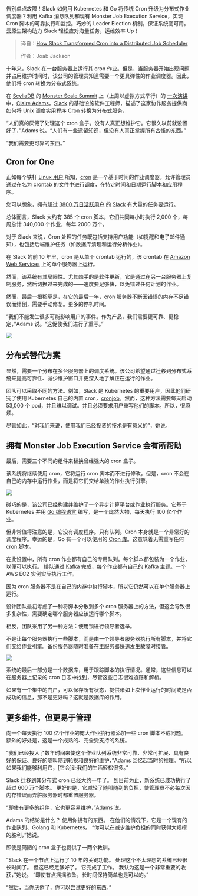 <!--
title: Slack如何将Cron转换为分布式作业调度程序
cover: https://cdn.thenewstack.io/media/2025/03/ba6da07a-monster-scale-slack-cron-cover.png
summary: 告别单点故障！Slack 如何用 Kubernetes 和 Go 将传统 Cron 升级为分布式作业调度器？利用 Kafka 消息队列和现有 Monster Job Execution Service，实现 Cron 脚本的可靠执行和监控。巧妙的 Leader Election 机制，保证系统高可用。云原生架构助力 Slack 轻松应对海量任务，运维效率 Up！
-->

告别单点故障！Slack 如何用 Kubernetes 和 Go 将传统 Cron 升级为分布式作业调度器？利用 Kafka 消息队列和现有 Monster Job Execution Service，实现 Cron 脚本的可靠执行和监控。巧妙的 Leader Election 机制，保证系统高可用。云原生架构助力 Slack 轻松应对海量任务，运维效率 Up！

> 译自：[How Slack Transformed Cron into a Distributed Job Scheduler](https://thenewstack.io/how-slack-transformed-cron-into-a-distributed-job-scheduler/)
> 
> 作者：Joab Jackson

十年来，Slack 在一台服务器上运行其 cron 作业。但是，当服务器开始出现问题并占用维护时间时，该公司的管理员知道需要一个更具弹性的作业调度器。因此，他们将 cron 转换为分布式系统。

在 [ScyllaDB](https://www.scylladb.com/?utm_content=inline+mention) 的 [Monster Scale Summit](https://www.scylladb.com/monster-scale-summit/agenda/) 上（上周以虚拟方式举行）的 [一次演讲](https://www.scylladb.com/tech-talk/scaling-cron-at-slack/) 中，[Claire Adams](https://www.linkedin.com/in/clairebadams/)，[Slack](https://slack.com/what-is-slack) 的基础设施软件工程师，描述了这家协作服务提供商如何将 Unix 调度实用程序 [Cron](https://thenewstack.io/linux-how-to-use-cron-to-schedule-jobs/) 转换为分布式服务，

“人们真的厌倦了处理这个 cron 盒子。没有人真正想维护它。它很久以前就设置好了，”Adams 说。“人们有一些遗留知识，但没有人真正掌握所有古怪的东西。”

“我们需要更可靠的东西。”

## Cron for One

正如每个铁杆 [Linux 用户](https://thenewstack.io/learning-linux-start-here/) 所知，[cron](https://man7.org/linux/man-pages/man8/cron.8.html) 是一个基于时间的作业调度器，允许管理员通过在名为 [crontab](https://man7.org/linux/man-pages/man5/crontab.5.html) 的文件中进行调度，在特定时间和日期运行脚本和应用程序。

您可以想象，拥有超过 [3800 万日活跃用户](https://www.demandsage.com/slack-statistics/) 的 [Slack](https://thenewstack.io/a-look-at-the-slacks-new-gitops-based-build-platform/) 有大量的任务要运行。

总体而言，Slack 大约有 385 个 cron 脚本，它们共同每小时执行 2,000 个，每周总计 340,000 个作业，每年 2000 万个。

对于 Slack 来说，Cron 处理的任务既包括支持用户功能（如提醒和电子邮件通知），也包括后端维护任务（如数据库清理和运行分析作业）。

在 Slack 的前 10 年里，cron 是从单个 crontab 运行的，该 crontab 在 [Amazon Web Services](https://aws.amazon.com/?utm_content=inline+mention) 上的单个服务器上运行。

然而，该系统有其局限性。尤其棘手的是软件更新，它是通过在另一台服务器上复制服务，然后切换过来完成的——速度要足够快，以免错过任何计划的作业。

然而，最后一根稻草是，在它的最后一年，cron 服务器不断因错误的内存不足错误而绊倒，需要手动修复。更多的停机时间。

“我们不能发生很多可能影响用户的事件。作为产品，我们需要更可靠、更稳定，”Adams 说。“这促使我们进行了重写。”

![](https://cdn.thenewstack.io/media/2025/03/293171aa-slack-cron-01-300x169.png)

## 分布式替代方案

显然，需要一个分布在多台服务器上的调度系统。该公司希望通过迁移到分布式系统来提高可靠性、减少维护窗口并更深入地了解正在运行的作业。

团队可以采取不同的方法。例如，Slack 是 Kubernetes 的重要用户，因此他们研究了使用 Kubernetes 自己的内置 cron，[cronjob](https://www.youtube.com/watch?v=eVjgXyrcdjM)。然而，这种方法需要每天启动 53,000 个 pod，并且难以调试。并且必须要求用户重写他们的脚本。所以，很麻烦。

尽管如此，“对我们来说，使用我们已经投资的技术是有意义的”，她说。

## 拥有 Monster Job Execution Service 会有所帮助

最后，需要三个不同的组件来替换曾经强大的 cron 盒子。

该系统将继续使用 cron，它将运行 cron 脚本而不进行修改。但是，cron 不会在自己的内存中运行作业，而是将它们交给单独的作业执行引擎。

![](https://cdn.thenewstack.io/media/2025/03/5d4ae6fe-monster-scale-slack-cron-01-arch-1024x578.png)

碰巧的是，该公司已经构建并维护了一个异步计算平台或作业执行服务。它基于 Kubernetes 并用 [Go 编程语言](https://thenewstack.io/get-ready-get-set-go-survey-recap/) 编写，是一个庞然大物，每天执行 100 亿个作业。

但非常值得注意的是，它没有调度程序。只有队列。Cron 本身就是一个非常好的调度程序。幸运的是，Go 有一个可以使用的 [Cron 库](https://github.com/robfig/cron)。这意味着无需重写任何 cron 脚本。

在此设置中，所有 cron 作业都有自己的专用队列。每个脚本都包装为一个作业，以便可以执行。
排队通过 [Kafka](https://thenewstack.io/how-kafka-and-redis-solve-stream-processing-challenges/) 完成，每个作业都有自己的 Kafka 主题。一个 AWS EC2 实例实际执行工作。

因为 cron 服务器不是在自己的内存中执行脚本，所以它仍然可以在单个服务器上运行。

设计团队最初考虑了一种将脚本分散到多个 cron 服务器上的方法，但这会导致很多复杂性，需要确定哪个服务器应该运行哪个脚本。

相反，团队采用了另一种方法：使用锁进行领导者选举。

不是让每个服务器执行一些脚本，而是由一个领导者服务器执行所有脚本，并将它们交给作业引擎。备份服务器随时准备在主服务器快速发生故障时接管。

![](https://cdn.thenewstack.io/media/2025/03/c85bec96-monster-scale-slack-cron-leader.png)

系统的最后一部分是一个数据库，用于跟踪脚本的执行情况。通常，这些信息可以在服务器上记录的 cron 日志中找到，尽管这些日志很难追踪和解析。

如果有一个集中的门户，可以保存所有状态，提供诸如上次作业运行的时间或是否成功的信息，那不是更好吗？这就是数据库的作用。

## 更多组件，但更易于管理

向一个每天执行 100 亿个作业的庞大作业执行器添加一些 cron 脚本不成问题。 额外的好处是，这是一个成熟的、完全受支持的系统。

“我们已经投入了数年时间来使这个作业队列系统非常可靠、非常可扩展、具有良好的保证、良好的随叫随到轮换和良好的维护，”Adams 回忆起当时的推理。“所以如果我们能够利用它，[它会]让我们的生活轻松很多。”

Slack 迁移到其分布式 cron 已经大约一年了。 到目前为止，新系统已成功执行了超过 600 万个脚本。 更好的是，它减轻了随叫随到的负担，使管理员不必每次因内存错误而弄脏服务器时都重置服务器。

“即使有更多的组件，它也更容易维护，”Adams 说。

Adams 的结论是什么？ 使用你拥有的东西。 在他们的情况下，它是一个现有的作业队列、Golang 和 Kubernetes。 “你可以在减少维护负担的同时获得大规模的胜利，”她说。

即使是简陋的 cron 盒子也提供了一两个教训。

“Slack 在一个节点上运行了 10 年的关键功能。 处理这个不太理想的系统已经很长时间了。 但这已经足够好了。 它完成了工作。 我认为这是一个非常重要的收获，”她说。 “即使有点摇摇欲坠，长时间保持简单也是可以的。”

“然后，当你厌倦了，你可以尝试更好的东西。”